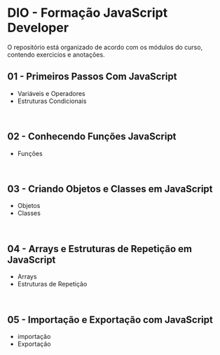 # DIO - Formação JavaScript Developer

O repositório está organizado de acordo com os módulos do curso, contendo exercicíos e anotações.


<h2>01 - Primeiros Passos Com JavaScript</h2>

<ul>
<li>Variáveis e Operadores</li>
<li>Estruturas Condicionais</li>
</ul>

<br>

<h2>02 - Conhecendo Funções JavaScript</h2>

<ul>
<li>Funções</li>
</ul>

<br>

<h2>03 - Criando Objetos e Classes em JavaScript</h2>

<ul>
<li>Objetos</li>
<li>Classes</li>
</ul>

<br>

<h2>04 - Arrays e Estruturas de Repetição em JavaScript</h2>

<ul>
<li>Arrays</li>
<li>Estruturas de Repetição</li>
</ul>

<br>

<h2>05 - Importação e Exportação com JavaScript</h2>

<ul>
<li>importação</li>
<li>Exportação</li>
</ul>